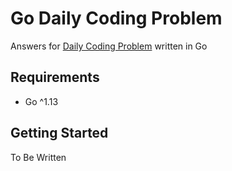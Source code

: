 # Go Daily Coding Problem

Answers for [Daily Coding Problem](https://www.dailycodingproblem.com/ "Daily Coding Problem") written in Go

## Requirements

* Go ^1.13

## Getting Started

To Be Written
